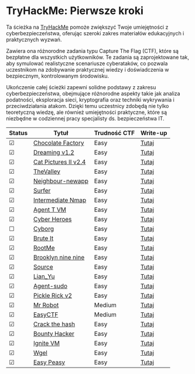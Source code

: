 # TryHackMe: Pierwsze kroki

Ta ścieżka na [TryHackMe](https://tryhackme.com) pomoże zwiększyć Twoje umiejętności z cyberbezpieczeństwa, oferując szeroki zakres materiałów edukacyjnych i praktycznych wyzwań.

Zawiera ona różnorodne zadania typu Capture The Flag (CTF), które są bezpłatne dla wszystkich użytkowników. Te zadania są zaprojektowane tak, aby symulować realistyczne scenariusze cyberataków, co pozwala uczestnikom na zdobywanie praktycznej wiedzy i doświadczenia w bezpiecznym, kontrolowanym środowisku.

Ukończenie całej ścieżki zapewni solidne podstawy z zakresu cyberbezpieczeństwa, obejmujące różnorodne aspekty takie jak analiza podatności, eksploracja sieci, kryptografia oraz techniki wykrywania i przeciwdziałania atakom. Dzięki temu uczestnicy zdobędą nie tylko teoretyczną wiedzę, ale również umiejętności praktyczne, które są niezbędne w codziennej pracy specjalisty ds. bezpieczeństwa IT.

<!-- ☐ -->
<!-- ☑ -->

| Status | Tytuł                                                                         | Trudność CTF           | Write-up                                 |
| ---    | ---                                                                            | ---                 | ---                                      |
| ☑      | [Chocolate Factory](https://tryhackme.com/r/room/chocolatefactory)            | Easy                 | [Tutaj](writeups/Chocolate%20Factory/README.md)    |
| ☑      | [Dreaming v1.2](https://tryhackme.com/r/room/dreaming)                    | Easy                 | [Tutaj](writeups/Dreaming%20v1.2/README.md)    |
| ☑      | [Cat Pictures II v2.4](https://tryhackme.com/r/room/catpictures2)                    | Easy                 | [Tutaj](writeups/Cat%20Pictures%20II/README.md)    |
| ☑      | [TheValley](https://tryhackme.com/r/room/valleype)                    | Easy                 | [Tutaj](writeups/TheValley/README.md)    |
| ☑      | [Neighbour-newapp](https://tryhackme.com/r/room/neighbour)                    | Easy                 | [Tutaj](writeups/Neighbour-newapp/README.md)    |
| ☑      | [Surfer](https://tryhackme.com/r/room/surfer)                    | Easy                 | [Tutaj](writeups/Surfer/README.md)    |
| ☑      | [Intermediate Nmap](https://tryhackme.com/r/room/intermediatenmap)         | Easy                 | [Tutaj](writeups/Intermediate%20Nmap/README.md)    |
| ☑      | [Agent T VM](https://tryhackme.com/r/room/agentt)         | Easy                 | [Tutaj](writeups/Agent%20T%20VM/README.md)    |
| ☑      | [Cyber Heroes](https://tryhackme.com/r/room/cyberheroes)         | Easy                 | [Tutaj](writeups/Cyber%20Heroes/README.md)    |
| ☐      | [Cyborg](https://tryhackme.com/r/room/cyborgt8)         | Easy                 | [Tutaj](writeups/Cyborg/README.md)    |
| ☑      | [Brute It](https://tryhackme.com/r/room/bruteit)         | Easy                 | [Tutaj](writeups/Brute%20It/README.md)    |
| ☑      | [RootMe](https://tryhackme.com/r/room/rrootme)         | Easy                 | [Tutaj](writeups/RootMe/README.md)    |
| ☑      | [Brooklyn nine nine](https://tryhackme.com/r/room/brooklynninenine)         | Easy                 | [Tutaj](writeups/Brooklyn99%20CTF/README.md)    |
| ☑      | [Source](https://tryhackme.com/r/room/source)         | Easy                 | [Tutaj](writeups/Source/README.md)    |
| ☑      | [Lian_Yu](https://tryhackme.com/r/room/lianyu)         | Easy                 | [Tutaj](writeups/Lian_Yu/README.md)    |
| ☑      | [Agent-sudo](https://tryhackme.com/r/room/agentsudoctf)         | Easy                 | [Tutaj](writeups/Agent-sudo/README.md)    |
| ☑      | [Pickle Rick v2](https://tryhackme.com/r/room/picklerick)         | Easy                 | [Tutaj](writeups/Pickle%20Rick%20v2/README.md)    |
| ☑      | [Mr Robot](https://tryhackme.com/r/room/mrrobot)         | Medium                | [Tutaj](writeups/Mr%20Robot/README.md)    |
| ☑      | [EasyCTF](https://tryhackme.com/r/room/easyctf)         | Medium                | [Tutaj](writeups/EasyCTF/README.md)    |
| ☑      | [Crack the hash](https://tryhackme.com/r/room/crackthehash)         | Easy               | [Tutaj](writeups/Crack%20the%20hash/README.md)    |
| ☑      | [Bounty Hacker](https://tryhackme.com/r/room/cowboyhacker)         | Easy               | [Tutaj](writeups/Bounty%20Hacker/README.md)    |
| ☑      | [Ignite VM](https://tryhackme.com/r/room/ignite)         | Easy               | [Tutaj](writeups/Ignite%20VM/README.md)    |
| ☑      | [Wgel](https://tryhackme.com/r/room/wgelctf)         | Easy               | [Tutaj](writeups/Wgel/README.md)    |
| ☑      | [Easy Peasy](https://tryhackme.com/r/room/easypeasyctf)         | Easy               | [Tutaj](writeups/Easy%20Peasy/README.md)    |
